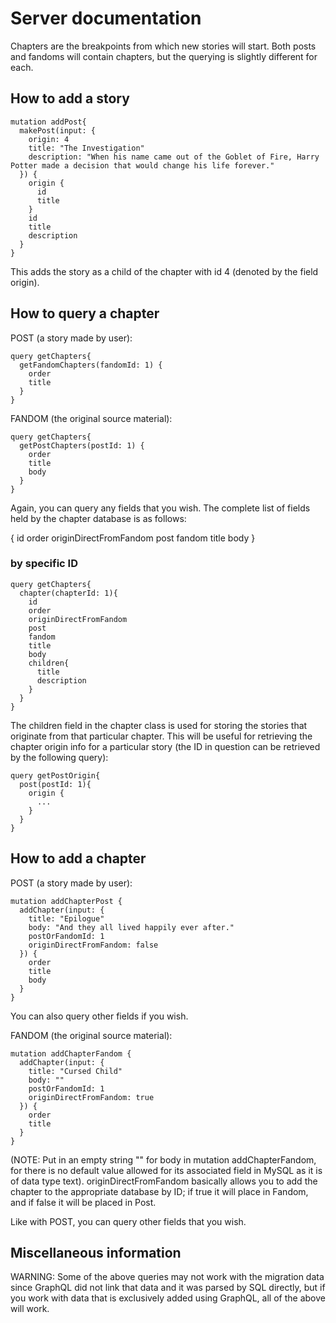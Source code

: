# Server documentation

Chapters are the breakpoints from which new stories will start. Both posts and fandoms will contain chapters, but the querying is slightly different for each.

## How to add a story

```
mutation addPost{
  makePost(input: {
    origin: 4
    title: "The Investigation"
    description: "When his name came out of the Goblet of Fire, Harry Potter made a decision that would change his life forever."
  }) {
    origin {
      id
      title
    }
    id
    title
    description
  }
}
```

This adds the story as a child of the chapter with id 4 (denoted by the field origin).

## How to query a chapter

POST (a story made by user):
```
query getChapters{
  getFandomChapters(fandomId: 1) {
    order
    title
  }
}
```

FANDOM (the original source material):
```
query getChapters{
  getPostChapters(postId: 1) {
    order
    title
    body
  }
}
```

Again, you can query any fields that you wish. The complete list of fields held by the chapter database is as follows:

{
    id
    order
    originDirectFromFandom
    post
    fandom
    title
    body
}

### by specific ID
```
query getChapters{
  chapter(chapterId: 1){
    id
    order
    originDirectFromFandom
    post
    fandom
    title
    body
    children{
      title
      description
    }
  }
}
```
The children field in the chapter class is used for storing the stories that originate from that particular chapter.
This will be useful for retrieving the chapter origin info for a particular story (the ID in question can be retrieved by the following query):
```
query getPostOrigin{
  post(postId: 1){
    origin {
      ...
    }
  }
}
```

## How to add a chapter

POST (a story made by user):
```
mutation addChapterPost {
  addChapter(input: {
    title: "Epilogue"
    body: "And they all lived happily ever after."
    postOrFandomId: 1
    originDirectFromFandom: false
  }) {
    order
    title
    body
  }
}
```

You can also query other fields if you wish.

FANDOM (the original source material):
```
mutation addChapterFandom {
  addChapter(input: {
    title: "Cursed Child"
    body: ""
    postOrFandomId: 1
    originDirectFromFandom: true
  }) {
    order
    title
  }
}
```

(NOTE: Put in an empty string "" for body in mutation addChapterFandom, for there is no default value allowed for its associated field in MySQL as it is of data type text).
originDirectFromFandom basically allows you to add the chapter to the appropriate database by ID; if true it will place in Fandom, and if false it will be placed in Post.

Like with POST, you can query other fields that you wish.

## Miscellaneous information

WARNING: Some of the above queries may not work with the migration data since GraphQL did not link that data and it was parsed by SQL directly, but if you work with data that is exclusively added using GraphQL, all of the above will work.